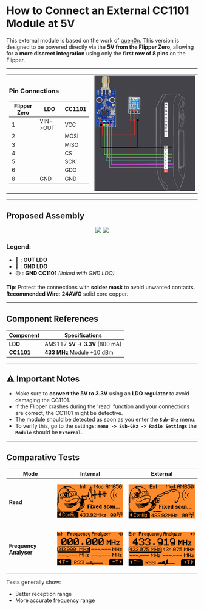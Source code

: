 # How to Connect an External CC1101 Module at 5V

This external module is based on the work of [quen0n](https://github.com/quen0n/flipperzero-ext-cc1101). This version is designed to be powered directly via the **5V from the Flipper Zero**, allowing for a **more discreet integration** using only the **first row of 8 pins** on the Flipper.

---

<table>
  <tr>
    <td>

### Pin Connections

| **Flipper Zero** | **LDO** | **CC1101** |
|-----------------|---------|-----------|
| 1               | VIN->OUT| VCC       |
| 2               |         | MOSI      |
| 3               |         | MISO      |
| 4               |         | CS        |
| 5               |         | SCK       |
| 6               |         | GDO       |
| 8               | GND     | GND       |

  </td>
    <td>
      <img src="./img/schema.png" width="750">
    </td>
  </tr>
</table>

---

## Proposed Assembly

<p align="center">
  <img src="./img/5526.png" width="350">
  <img src="./img/5529.png" width="350">
</p>

### Legend:
- 🔴 : **OUT LDO**
- 🔵 : **GND LDO**
- 🟡 : **GND CC1101** *(linked with GND LDO)*

**Tip**: Protect the connections with **solder mask** to avoid unwanted contacts.
**Recommended Wire**: **24AWG** solid core copper.

---

## Component References

| **Component** | **Specifications** |
|--------------|-------------------|
| **LDO**      | AMS117 **5V → 3.3V** (800 mA) |
| **CC1101**   | **433 MHz** Module +10 dBm |

---

## ⚠️ Important Notes

- Make sure to **convert the 5V to 3.3V** using an **LDO regulator** to avoid damaging the CC1101.
- If the Flipper crashes during the 'read' function and your connections are correct, the CC1101 might be defective.
- The module should be detected as soon as you enter the **`Sub-Ghz`** menu.
- To verify this, go to the settings:
  **`menu -> Sub-GHz -> Radio Settings`** the **`Module`** should be **`External`**.

---

## Comparative Tests

| Mode                | Internal                                                                 | External                                                                 |
|---------------------|--------------------------------------------------------------------------|--------------------------------------------------------------------------|
| **Read**            | <p><img src="./img/internal_read.png" width="250"></p>                   | <p><img src="./img/external_read.png" width="250"></p>                   |
| **Frequency Analyser** | <p><img src="./img/internal_analyser.png" width="250"></p>               | <p><img src="./img/external_analyser.png" width="250"></p>               |

Tests generally show:
- Better reception range
- More accurate frequency range